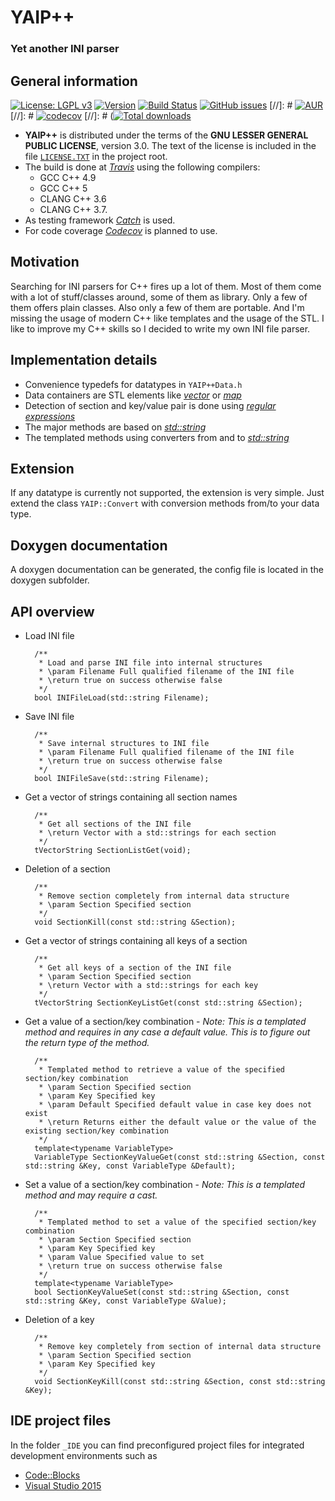 # YAIP++ #

### Yet another INI parser ###

## General information ##

[![License: LGPL v3](https://img.shields.io/badge/License-LGPL%20v3-blue.svg)](http://www.gnu.org/licenses/lgpl-3.0)
[![Version](https://img.shields.io/github/release/ThirtySomething/YAIP.svg?maxAge=360)](#)
[![Build Status](https://travis-ci.org/ThirtySomething/YAIP.svg?branch=master)](https://travis-ci.org/ThirtySomething/YAIP)
[![GitHub issues](https://img.shields.io/github/issues/ThirtySomething/YAIP.svg?maxAge=360)](#)
[//]: # [![AUR](https://img.shields.io/aur/votes/YAIP.svg?maxAge=3600)](https://aur.archlinux.org/packages/YAIP/)
[//]: # [![codecov](https://codecov.io/gh/ThirtySomething/YAIP/branch/master/graph/badge.svg)](https://codecov.io/gh/ThirtySomething/YAIP)
[//]: # ([![Total downloads](https://img.shields.io/github/downloads/ThirtySomething/YAIP/total.svg?maxAge=360)](#)

-  **YAIP++** is distributed under the terms of the **GNU LESSER GENERAL PUBLIC LICENSE**, version 3.0. The text of the license is included in the file [<code>LICENSE.TXT</code>](https://github.com/ThirtySomething/YAIP/blob/master/LICENSE.TXT) in the project root.
- The build is done at [*Travis*](https://travis-ci.org) using the following compilers:
   - GCC C++ 4.9
   - GCC C++ 5
   - CLANG C++ 3.6
   - CLANG C++ 3.7.
- As testing framework [*Catch*](https://github.com/philsquared/Catch) is used.
- For code coverage [*Codecov*](https://codecov.io) is planned to use.

## Motivation ##

Searching for INI parsers for C++ fires up a lot of them. Most of them come with a lot of stuff/classes around, some of them as library. Only a few of them offers plain classes. Also only a few of them are portable. And I'm missing the usage of modern C++ like templates and the usage of the STL. I like to improve my C++ skills so I decided to write my own INI file parser.

## Implementation details ##

* Convenience typedefs for datatypes in <code>YAIP++Data.h</code>
* Data containers are STL elements like [*vector*](http://en.cppreference.com/w/cpp/container/vector) or [*map*](http://en.cppreference.com/w/cpp/container/map)
* Detection of section and key/value pair is done using [*regular expressions*](http://en.cppreference.com/w/cpp/regex)
* The major methods are based on [*std::string*](http://en.cppreference.com/w/cpp/string/basic_string)
* The templated methods using converters from and to [*std::string*](http://en.cppreference.com/w/cpp/string/basic_string)

## Extension ##

If any datatype is currently not supported, the extension is very simple. Just extend the class <code>YAIP::Convert</code> with conversion methods from/to your data type.

## Doxygen documentation ##

A doxygen documentation can be generated, the config file is located in the doxygen subfolder.

## API overview ##

* Load INI file

		/**
		 * Load and parse INI file into internal structures
		 * \param Filename Full qualified filename of the INI file
		 * \return true on success otherwise false
		 */
		bool INIFileLoad(std::string Filename);

* Save INI file

		/**
		 * Save internal structures to INI file
		 * \param Filename Full qualified filename of the INI file
		 * \return true on success otherwise false
		 */
		bool INIFileSave(std::string Filename);


* Get a vector of strings containing all section names

		/**
		 * Get all sections of the INI file
		 * \return Vector with a std::strings for each section
		 */
		tVectorString SectionListGet(void);

* Deletion of a section

		/**
		 * Remove section completely from internal data structure
		 * \param Section Specified section
		 */
		void SectionKill(const std::string &Section);

* Get a vector of strings containing all keys of a section

		/**
		 * Get all keys of a section of the INI file
		 * \param Section Specified section
		 * \return Vector with a std::strings for each key
		 */
		tVectorString SectionKeyListGet(const std::string &Section);

* Get a value of a section/key combination - *Note: This is a templated method and requires in any case a default value. This is to figure out the return type of the method.*

		/**
		 * Templated method to retrieve a value of the specified section/key combination
		 * \param Section Specified section
		 * \param Key Specified key
		 * \param Default Specified default value in case key does not exist
		 * \return Returns either the default value or the value of the existing section/key combination
		 */
		template<typename VariableType>
		VariableType SectionKeyValueGet(const std::string &Section, const std::string &Key, const VariableType &Default);


* Set a value of a section/key combination - *Note: This is a templated method and may require a cast.*

		/**
		 * Templated method to set a value of the specified section/key combination
		 * \param Section Specified section
		 * \param Key Specified key
		 * \param Value Specified value to set
		 * \return true on success otherwise false
		 */
		template<typename VariableType>
		bool SectionKeyValueSet(const std::string &Section, const std::string &Key, const VariableType &Value);

* Deletion of a key

		/**
		 * Remove key completely from section of internal data structure
		 * \param Section Specified section
		 * \param Key Specified key
		 */
		void SectionKeyKill(const std::string &Section, const std::string &Key);

## IDE project files ##

In the folder <code>_IDE</code> you can find preconfigured project files for integrated development environments such as

* [Code::Blocks](http://www.codeblocks.org/)
* [Visual Studio 2015](https://www.visualstudio.com/)
